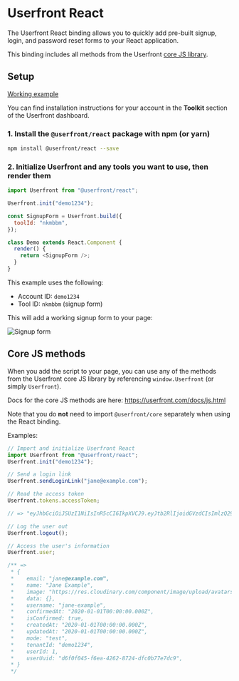 # Userfront React

The Userfront React binding allows you to quickly add pre-built signup, login, and password reset forms to your React application.

This binding includes all methods from the Userfront [core JS library](https://userfront.com/docs/js.html).

## Setup

[Working example](https://codesandbox.io/s/userfront-react-example-rhbyl)

You can find installation instructions for your account in the **Toolkit** section of the Userfront dashboard.

### 1. Install the `@userfront/react` package with npm (or yarn)

```sh
npm install @userfront/react --save
```

### 2. Initialize Userfront and any tools you want to use, then render them

```js
import Userfront from "@userfront/react";

Userfront.init("demo1234");

const SignupForm = Userfront.build({
  toolId: "nkmbbm",
});

class Demo extends React.Component {
  render() {
    return <SignupForm />;
  }
}
```

This example uses the following:

- Account ID: `demo1234`
- Tool ID: `nkmbbm` (signup form)

This will add a working signup form to your page:

![Signup form](https://res.cloudinary.com/component/image/upload/v1597168270/permanent/signup-mod.png)

## Core JS methods

When you add the script to your page, you can use any of the methods from the Userfront core JS library by referencing `window.Userfront` (or simply `Userfront`).

Docs for the core JS methods are here: https://userfront.com/docs/js.html

Note that you do **not** need to import `@userfront/core` separately when using the React binding.

Examples:

```js
// Import and initialize Userfront React
import Userfront from "@userfront/react";
Userfront.init("demo1234");

// Send a login link
Userfront.sendLoginLink("jane@example.com");

// Read the access token
Userfront.tokens.accessToken;

// => "eyJhbGciOiJSUzI1NiIsInR5cCI6IkpXVCJ9.eyJtb2RlIjoidGVzdCIsImlzQ29uZmlybWVkIjp0cnVlLCJ1c2VySWQiOjEsInVzZXJVdWlkIjoiZDAwNTlmN2UtYzU0OS00NmYzLWEzYTMtOGEwNDY0MDkzZmMyIiwidGVuYW50SWQiOiJwOW55OGJkaiIsInNlc3Npb25JZCI6IjRlZjBlMjdjLTI1NDAtNDIzOS05YTJiLWRkZjgyZjE3YmExYiIsImF1dGhvcml6YXRpb24iOnsicDlueThiZGoiOnsidGVuYW50SWQiOiJwOW55OGJkaiIsIm5hbWUiOiJVc2VyZnJvbnQiLCJyb2xlcyI6WyJhZG1pbiJdLCJwZXJtaXNzaW9ucyI6W119fSwiaWF0IjoxNjE3MTQ4MDY3LCJleHAiOjE2MTk3NDAwNjd9.gYz4wxPHLY6PNp8KPEyIjLZ8QzG3-NFJGPitginuLaU"

// Log the user out
Userfront.logout();

// Access the user's information
Userfront.user;

/** =>
 * {
 *    email: "jane@example.com",
 *    name: "Jane Example",
 *    image: "https://res.cloudinary.com/component/image/upload/avatars/avatar-plain-9.png",
 *    data: {},
 *    username: "jane-example",
 *    confirmedAt: "2020-01-01T00:00:00.000Z",
 *    isConfirmed: true,
 *    createdAt: "2020-01-01T00:00:00.000Z",
 *    updatedAt: "2020-01-01T00:00:00.000Z",
 *    mode: "test",
 *    tenantId: "demo1234",
 *    userId: 1,
 *    userUuid: "d6f0f045-f6ea-4262-8724-dfc0b77e7dc9",
 * }
 */
```
